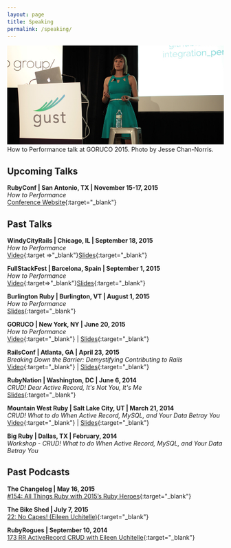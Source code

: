 ```yaml
---
layout: page
title: Speaking
permalink: /speaking/
---
```


<div class="image">
  <img src="/assets/eileen_goruco_2015.jpg" alt="eileen goruco 2015" />
  How to Performance talk at GORUCO 2015. Photo by Jesse Chan-Norris.
</div>

## Upcoming Talks

**RubyConf | San Antonio, TX | November 15-17, 2015**  
*How to Performance*  
[Conference Website](http://rubyconf.org/program#prop_1340){:target="_blank"}


## Past Talks

**WindyCityRails | Chicago, IL | September 18, 2015**  
*How to Performance*  
[Video](https://www.windycityrails.org/videos/2015/#10){:target =>"_blank"}[Slides](https://speakerdeck.com/eileencodes/windycityrails-2015-how-to-performance){:target="_blank"}

**FullStackFest | Barcelona, Spain | September 1, 2015**  
*How to Performance*  
[Video](https://www.youtube.com/watch?v=HbLPLdLvnVo&feature=youtu.be){:target=>"_blank"}[Slides](https://speakerdeck.com/eileencodes/fullstackfest-2015-how-to-performance){:target="_blank"}

**Burlington Ruby | Burlington, VT | August 1, 2015**  
*How to Performance*  
[Slides](https://speakerdeck.com/eileencodes/burlington-ruby-2015-how-to-performance){:target="_blank"}

**GORUCO | New York, NY | June 20, 2015**  
*How to Performance*  
[Video](http://confreaks.tv/videos/goruco2015-how-to-performance){:target="_blank"} | [Slides](https://speakerdeck.com/eileencodes/goruco-2015-how-to-performance){:target="_blank"}

**RailsConf | Atlanta, GA | April 23, 2015**  
*Breaking Down the Barrier: Demystifying Contributing to Rails*  
[Video](http://confreaks.tv/videos/railsconf2015-breaking-down-the-barrier-demystifying-contributing-to-rails){:target="_blank"} | [Slides](https://speakerdeck.com/eileencodes/railsconf-2015-breaking-down-the-barrier-demystifying-contributing-to-rails){:target="_blank"}

**RubyNation | Washington, DC | June 6, 2014**  
*CRUD! Dear Active Record, It's Not You, It's Me*  
[Slides](https://speakerdeck.com/eileencodes/crud-dear-active-record-its-not-you-its-me){:target="_blank"}

**Mountain West Ruby | Salt Lake City, UT | March 21, 2014**  
*CRUD! What to do When Active Record, MySQL, and Your Data Betray You*  
[Video](http://confreaks.tv/videos/mwrc2014-crud-the-consequences-of-not-understanding-how-activerecord-translates-into-mysql){:target="_blank"} | [Slides](https://speakerdeck.com/eileencodes/crud-what-to-do-when-active-record-mysql-and-your-data-betray-you){:target="_blank"}

**Big Ruby | Dallas, TX | February, 2014**  
*Workshop - CRUD! What to do When Active Record, MySQL, and Your Data Betray You*


## Past Podcasts

**The Changelog | May 16, 2015**  
[#154: All Things Ruby with 2015’s Ruby Heroes](https://changelog.com/154/){:target="_blank"}

**The Bike Shed | July 7, 2015**  
[22: No Capes! (Eileen Uchitelle)](http://bikeshed.fm/22){:target="_blank"}

**RubyRogues | September 10, 2014**  
[173 RR ActiveRecord CRUD with Eileen Uchitelle](http://devchat.tv/ruby-rogues/173-rr-activerecord-crud){:target="_blank"}

